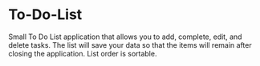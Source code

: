 To-Do-List
==========

Small To Do List application that allows you to add, complete, edit, and delete tasks. 
The list will save your data so that the items will remain after closing the application.
List order is sortable.
